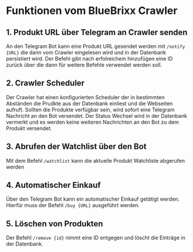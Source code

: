 

# Funktionen vom BlueBrixx Crawler 

## 1. Produkt URL über Telegram an Crawler senden

An den Telegram Bot kann eine Produkt URL gesendet werden mit `/notify {URL}` die dann vom Crawler eingelesen wird 
und in der Datenbank persistiert wird. Der Befehl gibt nach erfolreichem hinzufügen eine ID zurück über die 
dann für weitere Befehle verwendet werden soll.


## 2. Crawler Scheduler

Der Crawler hat einen konfigurierten Scheduler der in bestimmten Abständen die Prudkte aus der Datenbank 
einliest und die Webseiten aufruft. Sollten die Produkte verfügbar sein, wird sofort eine Telegram Nachricht 
an den Bot versendet. Der Status Wechsel wird in der Datenbank vermerkt und es werden keine weiteren Nachrichten an den 
Bot zu dem Produkt versendet.


## 3. Abrufen der Watchlist über den Bot

Mit dem Befehl `/watchlist` kann die aktuelle Produkt Watchliste abgerufen werden 


## 4. Automatischer Einkauf

Über den Telegram Bot kann ein automatischer Einkauf getätigt werden. Hierfür muss der Befehl `/buy {URL}` ausgeführt
werden.

## 5. Löschen von Produkten 

Der Befehl `/remove {id}` nimmt eine ID entgegen und löscht die Einträge in der Datenbank.


